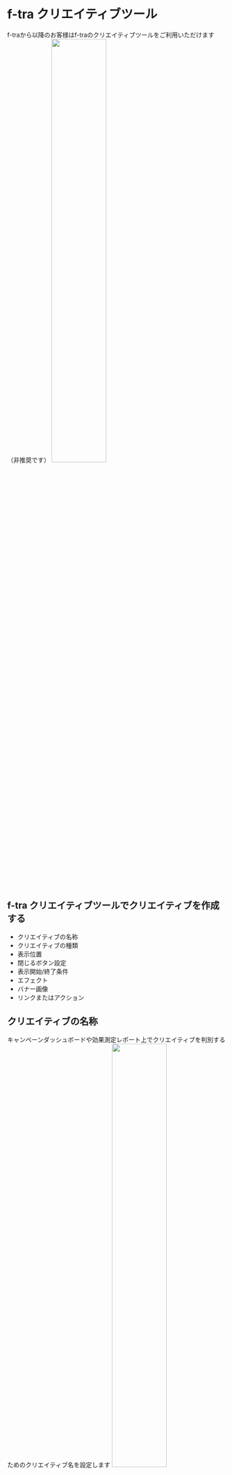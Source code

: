 # f-tra クリエイティブツール
f-traから以降のお客様はf-traのクリエイティブツールをご利用いただけます（非推奨です）
<img src="https://github.com/f-code/code-mc-docs/blob/master/ja/images/c0.png" width=50%>

## f-tra クリエイティブツールでクリエイティブを作成する
* クリエイティブの名称
* クリエイティブの種類
* 表示位置
* 閉じるボタン設定
* 表示開始/終了条件
* エフェクト
* バナー画像
* リンクまたはアクション


##  クリエイティブの名称
キャンペーンダッシュボードや効果測定レポート上でクリエイティブを判別するためのクリエイティブ名を設定します
<img src="https://github.com/f-code/code-mc-docs/blob/master/ja/images/c1.PNG" width=50%>


##  クリエイティブの種類
<img src="https://github.com/f-code/code-mc-docs/blob/master/ja/images/c2.PNG" width=50%>
クリエイティブの種類を指定します、f-traのクリエイティブには以下の4種類があります

### バナー表示（単一リンク）/（複数のリンク）
* 1枚画像を表示するバナーです
* 単一リンクではバナー全域へのクリックが同じリンク、またはアクションとなります
* 複数リンクではバナー上に矩形で個別リンクを設定出来ます

### メールアドレス登録
* アクセスしたユーザのメールアドレスを取得する事が可能です
  * 入力されたメールアドレスはCTAのサーバに送信されます
* 送信されたメールアドレスはダッシュボードからダウンロード可能です
* 入力画面/完了画面/エラー画面について文言/デザインの変更が可能です

### Facebookいいね
* いいね付与対象URLが任意に設定可能です
  * トップページなどサイト内任意のページ
  * Facebookページ
* いいね付与対象URLが空欄の場合、オファーが表示されたサイト内のページにいいねが付与されます


##  表示位置
<img src="https://github.com/f-code/code-mc-docs/blob/master/ja/images/c3.PNG" width=50%>
* クリエイティブの表示位置を指定します

##  閉じるボタン設定
<img src="https://github.com/f-code/code-mc-docs/blob/master/ja/images/c4.PNG" width=50%>
* 閉じるボタンの画像とサイズ、表示位置を選択します


##  表示開始/終了条件
<img src="https://github.com/f-code/code-mc-docs/blob/master/ja/images/c5.PNG" width=50%>
* クリエイティブの表示開始と終了の条件を設定します
  * 開始条件を指定しない場合、ページ読み込み時から表示します
  * 終了条件を指定しない場合、ユーザーが閉じるボタンを押さない限り表示します

##  エフェクト
<img src="https://github.com/f-code/code-mc-docs/blob/master/ja/images/c6.PNG" width=50%>
* 表示時のエフェクト（アニメーション）を指定します

##  バナー画像
<img src="https://github.com/f-code/code-mc-docs/blob/master/ja/images/c7.PNG" width=50%>
※ クリエイティブ種類にバナーを指定した場合に選択します
* クリエイティブに使用する画像を指定します
  * URLで指定する方法と画像をアップロードする方法があります
* 表示サイズを指定することができます
  * 指定しない場合元のサイズで表示されます
  * 縦横の片側だけ指定するとアスペクト比を保ってサイズ変更します

##  リンクまたはアクション
<img src="https://github.com/f-code/code-mc-docs/blob/master/ja/images/c8.PNG" width=50%>
※ クリエイティブ種類にバナーを指定した場合に選択します
* クリック時の遷移先またはアクションを指定します

##  いいね対象URL
<img src="https://github.com/f-code/code-mc-docs/blob/master/ja/images/c9.PNG" width=50%>
※ クリエイティブ種類にFBいいねを指定した場合に選択します
* いいねをするURLを指定します
* 空欄の場合、オファーの表示URLが対象となります

##  メールアドレス登録画面
<img src="https://github.com/f-code/code-mc-docs/blob/master/ja/images/c10.PNG" width=50%>
※ クリエイティブ種類にメールアドレス登録を指定した場合に選択します
* メールアドレス登録ポップアップの表示内容、入力完了後表示テキスト、エラー時表示テキストを指定します





